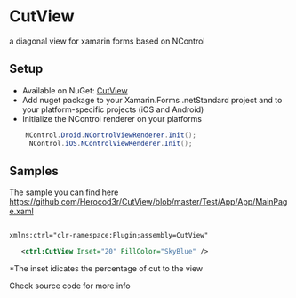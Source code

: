 # CutView
a diagonal view for xamarin forms based on NControl


## Setup
* Available on NuGet: [CutView](https://www.nuget.org/packages/CutView/) 
* Add nuget package to your Xamarin.Forms .netStandard project and to your platform-specific projects (iOS and Android)
* Initialize the NControl renderer on your platforms 

```cs
    NControl.Droid.NControlViewRenderer.Init();
     NControl.iOS.NControlViewRenderer.Init();
```

## Samples
The sample you can find here 
https://github.com/Herocod3r/CutView/blob/master/Test/App/App/MainPage.xaml


```xml

xmlns:ctrl="clr-namespace:Plugin;assembly=CutView"

   <ctrl:CutView Inset="20" FillColor="SkyBlue" />
```
*The inset idicates the percentage of cut to the view


Check source code for more info

